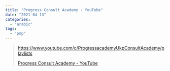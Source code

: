 ```yaml
---
title: "Progress Consult Academy - YouTube"
date: "2021-04-13"
categories: 
  - "arabic"
tags: 
  - "pmp"
---
```


> https://www.youtube.com/c/ProgressacademyUkpConsultAcademy/playlists
> 
> [Progress Consult Academy - YouTube](https://www.youtube.com/c/ProgressacademyUkpConsultAcademy/playlists)

